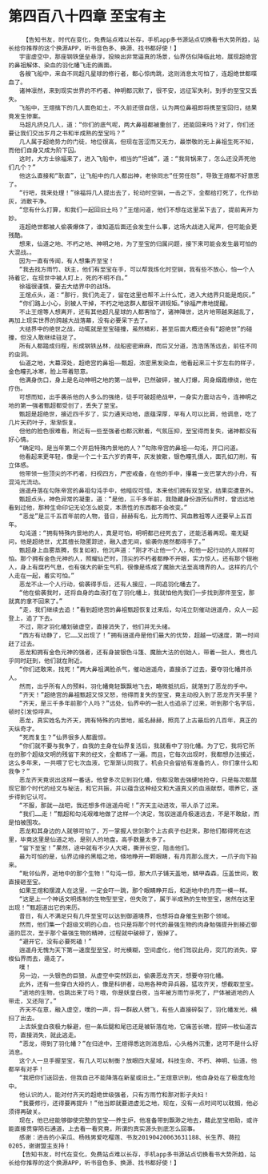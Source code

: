 # 第四百八十四章 至宝有主
        【告知书友，时代在变化，免费站点难以长存，手机app多书源站点切换看书大势所趋，站长给你推荐的这个换源APP，听书音色多、换源、找书都好使！】
       宇宙虚空中，那座钢铁堡垒悬浮，投映出非常逼真的场景，仙界仿似降临此地，展现超绝宫的鼻祖解体、染血的羽化幡飞走的画面。
       各艘飞船中，来自不同超凡星球的修行者，都心惊肉跳，这则消息太可怕了，连超绝世都喋血了。
       诸神凛然，来到现实世界的不朽者、神明都沉默了，很不安，远征军失利，到手的至宝又丢失。
       飞船中，王煊擒下的几人面色如土，不久前还很自信，认为两位鼻祖即将携至宝回归，结果竟发生惨案。
       马超凡挤兑几人，道：“你们的底气呢，两大鼻祖都被重创了，还能回来吗？对了，你们还要让我们交出岁月之书和半成熟的至宝吗？”
       几人属于超绝势力的门徒，地位很高，但现在苦涩而又无力，最崇敬的无上鼻祖生死不知，而他们自身又成为阶下囚。
       这时，大方士徐福来了，进入飞船中，相当的“坦诚”，道：“我背锅来了，怎么还没弄死他们几个？”
       他这么直接和“耿直”，让飞船中的几人都出神，老徐同志“任劳任怨”，导致王煊都不好意思了。
       “行吧，我来处理！”徐福将几人提出去了，轮动时空锏，一击之下，全都给打死了，化作劫灰，消散干净。
       “您有什么打算，和我们一起回旧土吗？”王煊问道，他们不想在这里呆下去了，提前离开为妙。
       连超绝世都被人偷袭爆体了，谁知道后面还会发生什么事，这场大战进入尾声，但可能会更残酷。
       想来，仙道之地、不朽之地、神明之地，为了至宝的归属问题，接下来可能会发生最可怕的大混战。。
       因为一直有传闻，有人想集齐至宝！
       “我去找方雨竹、妖主，他们有至宝在手，可以帮我炼化时空锏，我有些不放心，怕一个人持着它，在现世中被人盯上，死的不明不白。”
       徐福很谨慎，要去大结界中的战场。
       王煊点头，道：“那行，我们先走了，留在这里也帮不上什么忙，进入大结界只能是炮灰。”
       “你们路上小心，别被人干掉，不朽之地这群人都很不讲规矩。”徐福严肃地提醒。
       不止王煊等人想离开，还有其他超凡星球的人都害怕了，诸神降世，这片地带越来越乱了，再加上现实世界的跨越大战落幕，没有必要呆下去了。
       大结界中的绝世之战，动辄就是至宝碰撞，虽然精彩，甚至后面大概还会有“超绝世”的碰撞，但没人敢继续驻足了。
       所有人都踏成归程，形成钢铁丛林，战船密密麻麻，而后又分道，浩浩荡荡远去，前往不同的虫洞。
       仙道之地，大幕深处，超绝宫的鼻祖——甄超，浓密黑发染血，他看起来三十岁左右的样子，金色瞳孔冰寒，脸上带着怒意。
       他满身伤口，身上是名动神明之地的第一战甲，已然破碎，被人打爆，周身烟霞缭绕，他在疗伤。
       可想而知，出手袭杀他的人多么的强绝，徒手可破超绝战甲，一身实力震动古今，连神明之地的第一强者甄超都受创了，丢失了至宝。
       甄超是超绝世，接近四千岁了，实力通天动地，底蕴深厚，罕有人可以比肩，他调息，吃了几片天药叶子，渐渐恢复。
       但他的脸色很难看，附近有一些至强者也都沉默着，气氛压抑，至宝得而复失，诸神都没有好心情。
       “确定吗，是当年第二个开启特殊内景地的人？”勾陈帝宫的鼻祖——勾沌，开口问道。
       他看起来更年轻，像是一个二十五六岁的青年，灰发披散，银色瞳孔慑人，面孔如刀削，有立体感。
       他带领一些顶尖的不朽者，扫视四方，严密戒备，在他的手中，攥着一支巴掌大的小舟，有混沌光流动。
       逍遥舟落在勾陈帝宫的鼻祖勾沌手中，他暗叹可惜，本来他们拥有双至宝，结果突遭意外。
       甄超点头，神色异常的凝重，道：“是他，三千多年前，我隐藏身份游历仙界时，曾远远地看到过他，那种生命印记无论怎么蜕变，本质性的东西都不会改变。”
       “恶龙”是三千五百年前的人物，昔日，赫赫有名，比方雨竹、冥血教祖等人还要早上五百年。
       勾沌道：“拥有特殊内景地的人，真是可怕，明明都已经死去了，还能活着再现。毫无疑问，他是超绝世，尤其擅长隐匿踪迹，融入虚无间，偷袭你居然都得手了。”
       甄超身上血雾蒸腾，恢复如初，他沉声道：“刚才不止他一个人，和他一起行动的人同样可怕。那个拥有金色元神的人，照耀仙芒时，顶尖的不朽者都睁不开眼，实力惊人。还有那个银袍人，身上有腐朽气息，也有强大的新生气机，很像是练成了魔胎大法至高境界的人。这样的几个人走在一起，着实可怕。”
       恶龙不止一个人行动，偷袭得手后，还有人接应，一同追羽化幡去了。
       “他在偷袭我时，还将自身的血液打在了羽化幡上，我就怕他先我们一步找到那件至宝，那就真的拿不回来了。”
       “走，我们继续去追！”看到超绝宫的鼻祖甄超恢复过来后，勾沌立刻催动逍遥舟，众人一起登上，追了下去。
       不过，刚才羽化幡划破虚空，直接消失了，他们并无头绪。
       “西方有动静了，它……又出现了！”拥有逍遥舟是他们最大的优势，超越一切速度，第一时间赶了过去。
       恶龙和拥有金色元神的强者，还有身披银色斗篷、魔胎大法的创始人，带着一批人，竟也几乎同时赶到，他们就在附近。
       “你们还敢来，找死！”两大鼻祖满脸杀气，催动逍遥舟，直接杀了过去，要夺羽化幡并杀人。
       然而，出乎所有人的预料，羽化幡竟轻飘飘地飞去，略微抵抗后，就落到了恶龙的手中。
       “齐天！”超绝宫的鼻祖甄超又惊又怒，他得而复失的至宝，竟主动投入到了恶龙齐天手里？
       “齐天，是三千多年前那个人吗？”远处，仙界中的一批人也追杀了过来，听到那个名字后，顿时引发惊呼声。
       恶龙，真实姓名为齐天，拥有特殊的内景地，威名赫赫，照亮了上古最后的几百年，真正的天纵奇才。
       “死而复生？”仙界很多人都震惊。
       “你们就不要与我争了，自我的主身在仙界复活后，我就看中了羽化幡。为了它，我将它所在的那个超级文明的残留下来的经文，全都练了一遍。而且，它每次出现时，我都想办法接近，这么多年来，一共喂了它七次血液，它渐渐认同我了。机会只会留给有准备的人，你们拿什么和我争？”
       恶龙齐天竟说出这样一番话，他曾多次见到羽化幡，但都没敢去强硬地抢夺，只是每次都展现它那个时代的经文与秘法，和它共振，并以蕴含这种经文和大道真义的血液献祭，喂养它，逐步得到它认可。
       “不服，那就一战吧，我还想多件逍遥舟呢！”齐天主动进攻，带人杀了过来。
       “我们……走！”甄超和勾沌艰难地做了这样一个决定，驾驭逍遥舟极速远去，不是不敢敌，而是怕被围攻。
       恶龙和其身边的人就够可怕了，万一掌握人世剑那个上古疯子也赶来，那他们都得死在这里，毕竟这里是仙道之地，是别人的地盘，高手数量太多了。
       “留下至宝！”果然，途中就有不少人大喝，撕开长空，阻击他们。
       最为可怕的是，仙界边缘的黑暗之地，倏地睁开一颗眼睛，有月亮那么庞大，一爪子向下拍来。
       “毗邻仙界，逝地中的那个生物！”勾沌一惊，那大爪子铺天盖地，鳞甲森森，压盖世间，敢直接砸至宝。
       如果王煊和摆渡人在这里，一定会吓一跳，那个眼睛睁开后，和逝地中的月亮一模一样。
       “这是上一个神话文明炼制的生物型至宝，但失败了，属于半成熟的生物至宝，居然在这里出现！”甄超道出它的来历。
       昔日，有人不满足只有几件至宝可以达到御道境界，也想将自身催生到那个领域。
       然而，他们集一个超级文明的心血，也只是将那个时代的最强生物的肉身勉强提升到接近御道的层次，至于那个最强生物的精神，过程就中破碎了，毁掉了。
       “避开它，没有必要死磕！”
       逍遥舟无愧为天下第一速度型至宝，时光模糊，空间虚化，他们驾驭此舟，突兀的消失，穿梭仙界而去，遁走了。
       噗！
       另一边，一头银色的巨狼，从虚空中突然跃出，偷袭恶龙齐天，想要夺羽化幡。
       此外，还有一些穿白大褂的人，像是科研者，动用各种奇异兵器，猛攻齐天，想截取至宝。
       “逝地的生物，也跳出来了吗？哦，你是妖皇白夜，当年被方雨竹杀死了，尸体被逝地的人带走，又还阳了。”
       齐天不在意，融入虚空，噗的一声，将一群敌人劈飞，有些人直接碎裂了，羽化幡发光，横扫了出去。
       上古妖皇白夜极力躲避，但一条后腿和尾巴还是被斩落在地，它痛苦长啸，捏碎一枚仙道古符，直接消失，就此逃走。
       “恶龙，得到了羽化幡？”在归途中，王煊得悉这则消息后，心头格外沉重，这可不是什么好消息。
       这个人一旦手握至宝，有几人可以制衡？放眼四大星域，科技生命、不朽、神明、仙道，他都罕有对手！
       “我把你们送回去，但我自己不能降落在新星或旧土。”王煊意识到，他自身处在了极度危险中。
       他认识的人，能对付齐天的超绝世级强者，只有方雨竹和那对影子夫妇！
       “我要修行，还得要再提升！”他当即就要进虚无之地，现在，没有一点时间可以耽搁，他必须得再破关。
       现在，他已经能够御使完整的至宝——养生炉，他准备带到飘渺之地去，藉此至宝相助，或许能直接贯穿陨石通道，上去看一看究竟，所谓的真实源头到底怎么回事。
       感谢：进击的小呆瓜、杨贱男爱吃榴莲、书友20190420063631188、长生界、薇拉0205，谢谢盟主支持！
       【告知书友，时代在变化，免费站点难以长存，手机app多书源站点切换看书大势所趋，站长给你推荐的这个换源APP，听书音色多、换源、找书都好使！】